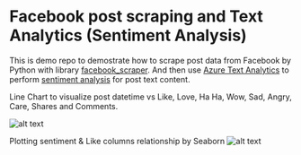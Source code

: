 # Facebook post scraping and Text Analytics (Sentiment Analysis)

This is demo repo to demostrate how to scrape post data from Facebook by Python with library [facebook_scraper](https://pypi.org/project/facebook-scraper/). And then use [Azure Text Analytics](https://docs.microsoft.com/en-us/azure/cognitive-services/text-analytics/overview) to perform [sentiment analysis](https://docs.microsoft.com/en-us/azure/cognitive-services/text-analytics/overview#sentiment-analysis) for post text content.

Line Chart to visualize post datetime vs Like, Love, Ha Ha, Wow, Sad, Angry, Care, Shares and Comments.

![alt text](https://github.com/easonlai/facebook_post_scraping_and_text_analytics/blob/main/git-images/git-image-1.png)


Plotting sentiment & Like columns relationship by Seaborn
![alt text](https://github.com/easonlai/facebook_post_scraping_and_text_analytics/blob/main/git-images/git-image-2.png)